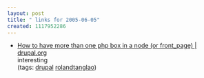 ```yaml
---
layout: post
title: " links for 2005-06-05"
created: 1117952286
---
```

<ul class="delicious">
	<li>
		<div class="delicious-link"><a href="http://drupal.org/node/24258">How to have more than one php box in a node (or front_page) | drupal.org</a></div>
		<div class="delicious-extended">interesting</div>
		<div class="delicious-tags">(tags: <a href="http://del.icio.us/rtanglao/drupal">drupal</a> <a href="http://del.icio.us/rtanglao/rolandtanglao">rolandtanglao</a>)</div>
	</li>
</ul>


